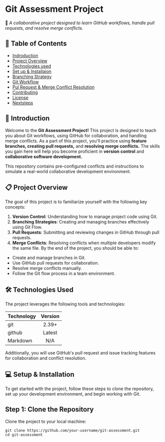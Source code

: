 # Git Assessment Project

🚀 *A collaborative project designed to learn GitHub workflows, handle pull requests, and resolve merge conflicts.*

## 📜 Table of Contents

* [Indroduction](#)
* [Project Overview](#)
* [Technologies used](#)
* [Set up & Installaion](#)
* [Branching Strategy](#)
* [Git Workflow](#)
* [Pul Request & Merge Conflict Resolution](#)
* [Contributing](#)
* [License](#)
* [Nextsteps](#)

## 📌 Introduction

Welcome to the **Git Assessment Project!** This project is designed to teach you about Git workflows, using GitHub for collaboration, and handling merge conflicts. As a part of this project, you'll practice using **feature branches, creating pull requests,** and **resolving merge conflicts.** The skills you gain here will help you become proficient in **version control** and **collaborative software development.**

This repository contains pre-configured conflicts and instructions to simulate a real-world collaborative development environment.

## 📋 Project Overview

The goal of this project is to familiarize yourself with the following key concepts:

1. **Version Control**: Understanding how to manage project code using Git.
2. **Branching Strategies**: Creating and managing branches effectively using Git Flow.
3. **Pull Requests**: Submitting and reviewing changes in GitHub through pull requests.
4. **Merge Conflicts**: Resolving conflicts when multiple developers modify the same file. By the end of the project, you should be able to:

* Create and manage branches in Git.
* Use GitHub pull requests for collaboration.
* Resolve merge conflicts manually.
* Follow the Git flow process in a team environment.

## 🛠️ Technologies Used

The project leverages the following tools and technologies:

| Technology  | Version|
| ------------- |:-------------:|
| git           | 2.39+         |
| github        | Latest        |
| Markdown      | N/A           |

Additionally, you will use GitHub's pull request and issue tracking features for collaboration and conflict resolution.

## 💻 Setup & Installation

To get started with the project, follow these steps to clone the repository, set up your development environment, and begin working with Git.

## Step 1: Clone the Repository

Clone the project to your local machine:

``` 
git clone https://github.com/your-username/git-assessment.git
cd git-assessment 